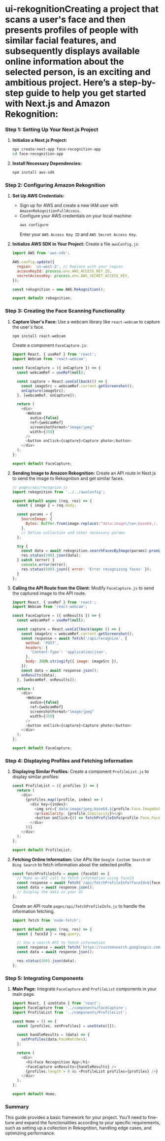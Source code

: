 # ui-rekognitionCreating a project that scans a user's face and then presents profiles of people with similar facial features, and subsequently displays available online information about the selected person, is an exciting and ambitious project. Here’s a step-by-step guide to help you get started with Next.js and Amazon Rekognition:

### Step 1: Setting Up Your Next.js Project

1. **Initialize a Next.js Project:**
   ```bash
   npx create-next-app face-recognition-app
   cd face-recognition-app
   ```

2. **Install Necessary Dependencies:**
   ```bash
   npm install aws-sdk
   ```

### Step 2: Configuring Amazon Rekognition

1. **Set Up AWS Credentials:**
   - Sign up for AWS and create a new IAM user with `AmazonRekognitionFullAccess`.
   - Configure your AWS credentials on your local machine:
     ```bash
     aws configure
     ```
     Enter your `AWS Access Key ID` and `AWS Secret Access Key`.

2. **Initialize AWS SDK in Your Project:**
   Create a file `awsConfig.js`:
   ```javascript
   import AWS from 'aws-sdk';

   AWS.config.update({
     region: 'us-west-2', // Replace with your region
     accessKeyId: process.env.AWS_ACCESS_KEY_ID,
     secretAccessKey: process.env.AWS_SECRET_ACCESS_KEY,
   });

   const rekognition = new AWS.Rekognition();

   export default rekognition;
   ```

### Step 3: Creating the Face Scanning Functionality

1. **Capture User's Face:**
   Use a webcam library like `react-webcam` to capture the user's face.
   ```bash
   npm install react-webcam
   ```

   Create a component `FaceCapture.js`:
   ```javascript
   import React, { useRef } from 'react';
   import Webcam from 'react-webcam';

   const FaceCapture = ({ onCapture }) => {
     const webcamRef = useRef(null);

     const capture = React.useCallback(() => {
       const imageSrc = webcamRef.current.getScreenshot();
       onCapture(imageSrc);
     }, [webcamRef, onCapture]);

     return (
       <div>
         <Webcam
           audio={false}
           ref={webcamRef}
           screenshotFormat="image/jpeg"
           width={350}
         />
         <button onClick={capture}>Capture photo</button>
       </div>
     );
   };

   export default FaceCapture;
   ```

2. **Sending Image to Amazon Rekognition:**
   Create an API route in Next.js to send the image to Rekognition and get similar faces.
   ```javascript
   // pages/api/recognize.js
   import rekognition from '../../awsConfig';

   export default async (req, res) => {
     const { image } = req.body;

     const params = {
       SourceImage: {
         Bytes: Buffer.from(image.replace(/^data:image\/\w+;base64,/, ''), 'base64'),
       },
       // Define collection and other necessary params
     };

     try {
       const data = await rekognition.searchFacesByImage(params).promise();
       res.status(200).json(data);
     } catch (error) {
       console.error(error);
       res.status(500).json({ error: 'Error recognizing faces' });
     }
   };
   ```

3. **Calling the API Route from the Client:**
   Modify `FaceCapture.js` to send the captured image to the API route.
   ```javascript
   import React, { useRef } from 'react';
   import Webcam from 'react-webcam';

   const FaceCapture = ({ onResults }) => {
     const webcamRef = useRef(null);

     const capture = React.useCallback(async () => {
       const imageSrc = webcamRef.current.getScreenshot();
       const response = await fetch('/api/recognize', {
         method: 'POST',
         headers: {
           'Content-Type': 'application/json',
         },
         body: JSON.stringify({ image: imageSrc }),
       });
       const data = await response.json();
       onResults(data);
     }, [webcamRef, onResults]);

     return (
       <div>
         <Webcam
           audio={false}
           ref={webcamRef}
           screenshotFormat="image/jpeg"
           width={350}
         />
         <button onClick={capture}>Capture photo</button>
       </div>
     );
   };

   export default FaceCapture;
   ```

### Step 4: Displaying Profiles and Fetching Information

1. **Displaying Similar Profiles:**
   Create a component `ProfileList.js` to display similar profiles:
   ```javascript
   const ProfileList = ({ profiles }) => {
     return (
       <div>
         {profiles.map((profile, index) => (
           <div key={index}>
             <img src={`data:image/jpeg;base64,${profile.Face.ImageData}`} alt="Profile" />
             <p>Similarity: {profile.Similarity}%</p>
             <button onClick={() => fetchProfileInfo(profile.Face.FaceId)}>View Profile</button>
           </div>
         ))}
       </div>
     );
   };

   export default ProfileList;
   ```

2. **Fetching Online Information:**
   Use APIs like `Google Custom Search` or `Bing Search` to fetch information about the selected profile.
   ```javascript
   const fetchProfileInfo = async (faceId) => {
     // Make an API call to fetch information using faceId
     const response = await fetch(`/api/fetchProfileInfo?faceId=${faceId}`);
     const data = await response.json();
     // Display the data in your UI
   };
   ```

   Create an API route `pages/api/fetchProfileInfo.js` to handle the information fetching.
   ```javascript
   import fetch from 'node-fetch';

   export default async (req, res) => {
     const { faceId } = req.query;

     // Use a search API to fetch information
     const response = await fetch(`https://customsearch.googleapis.com/customsearch/v1?q=${faceId}&key=YOUR_API_KEY`);
     const data = await response.json();

     res.status(200).json(data);
   };
   ```

### Step 5: Integrating Components

1. **Main Page:**
   Integrate `FaceCapture` and `ProfileList` components in your main page.
   ```javascript
   import React, { useState } from 'react';
   import FaceCapture from '../components/FaceCapture';
   import ProfileList from '../components/ProfileList';

   const Home = () => {
     const [profiles, setProfiles] = useState([]);

     const handleResults = (data) => {
       setProfiles(data.FaceMatches);
     };

     return (
       <div>
         <h1>Face Recognition App</h1>
         <FaceCapture onResults={handleResults} />
         {profiles.length > 0 && <ProfileList profiles={profiles} />}
       </div>
     );
   };

   export default Home;
   ```

### Summary

This guide provides a basic framework for your project. You’ll need to fine-tune and expand the functionalities according to your specific requirements, such as setting up a collection in Rekognition, handling edge cases, and optimizing performance.
